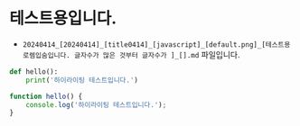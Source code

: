 
# 테스트용입니다.

* `20240414_[20240414]_[title0414]_[javascript]_[default.png]_[테스트용 로렘입숨입니다. 글자수가 많은 것부터 글자수가 ]_[].md` 파일입니다.

```python
def hello():
    print('하이라이팅 테스트입니다.')
```

```javascript
function hello() {
    console.log('하이라이팅 테스트입니다.');
}
```
